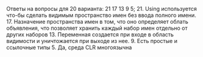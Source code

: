 Ответы на вопросы для 20 варианта: 21 17 13 9 5;
21. Using используется что-бы сделать видимым пространство имен без ввода полного имени.
17. Назначение пространства имен в том,  что оно определяет облать объявления, что позволяет хранить каждый набор имен отдельно от других наборов
13. Переменная создается при входе в область видимости и уничтожается при выходе из нее.
9. Есть простые и ссылочные типы
5. Да, среда CLR многоязычна
